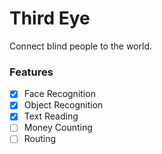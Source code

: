 # Third Eye

Connect blind people to the world.


### Features
- [x] Face Recognition
- [x] Object Recognition
- [x] Text Reading
- [ ] Money Counting
- [ ] Routing
